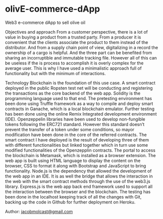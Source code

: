# olivE-commerce-dApp

Web3 e-commerce dApp to sell olive oil

Objectives and approach
From a customer perspective, there is a lot of value in buying a product from a trusted party. From a producer it is convenient that the clients associate the product to them instead of the distributor. And from a supply chain point of view, digitalizing in a record the ownership of a cargo is helpful. And the three part can be benefited from sharing an incorruptible and immutable tracking file. However all of this can be useless if the is process to accomplish it is overly complex for the average user. This is why I have used a minimalistic approach full of functionality but with the minimum of interactions. 

Technology
Blockchain is the foundation of this use case. A smart contract deployed in the public Ropsten test net will be conducting and registering the transactions as the core backend of the web app. Solidity is the programming language used to that end. The pretesting environment has been done using Truffle framework as a way to compile and deploy smart contracts in Ganache, which is a local blockchain emulator. Further testing has been done using the online Remix Integrated development environment (IDE).
Openzeppelin libraries have been used to develop non-fungible tokens following the ERC721 standard. However this standard doesn’t prevent the transfer of a token under some conditions, so mayor modification have been done in the core of the referred contracts. The smart contract I have deployed is the result of developing three of them with different functionalities but linked together which in turn use some modified functionalities of the Openzepplin contracts.
The portal to access the blockchain is Metamask, which is installed as a browser extension. The web app is built using HTML language to display the content on the browser, CSS to format it along with Bootstrap and JavaScript to bring functionality. Node.js is the dependency that allowed the development of the web app in an IDE. It is as well the bridge that allows the interaction in the web with the smart contract methods through the use of the web3.js library.
Express.js is the web app back end framework used to support all the interaction between the browser and the blockchain. The testing has been done in the localhost keeping track of all the changes with Git, backing up the code in Github for further deployment on Heroku.

Author: jacobmolcast@gmail.com

